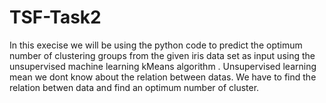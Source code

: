 # TSF-Task2
In this execise we will be using the python code to predict the optimum number of clustering groups from the given iris data set as input using the unsupervised machine learning kMeans algorithm . 
Unsupervised learning mean we dont know about the relation between datas. 
We have to find the relation betwen data and find an optimum number of cluster.
